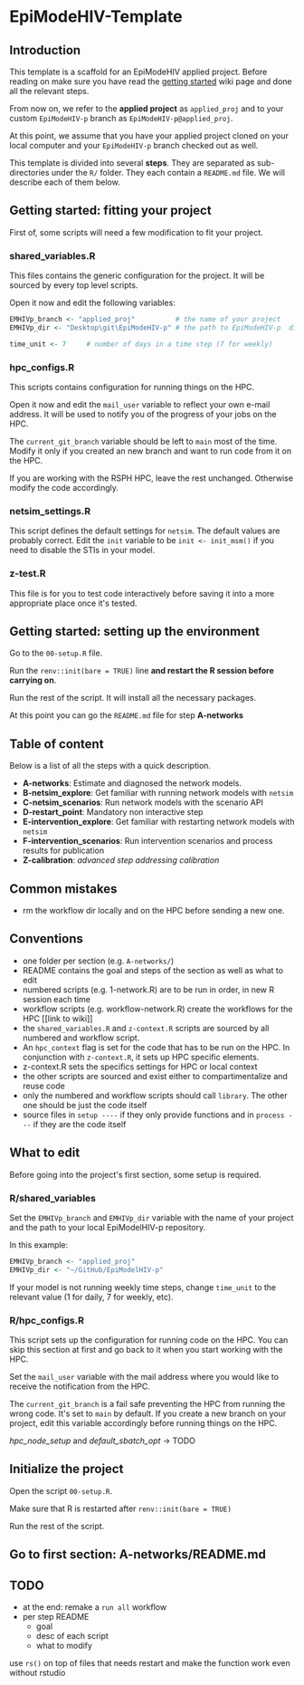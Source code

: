 # EpiModeHIV-Template

## Introduction

This template is a scaffold for an EpiModeHIV applied project. Before reading on
make sure you have read the [getting
started](https://github.com/EpiModel/EpiModeling/wiki/Getting-Started-with-EpiModelHIV) wiki page and done all the
relevant steps.

From now on, we refer to the **applied project** as `applied_proj` and to your
custom `EpiModeHIV-p` branch as `EpiModeHIV-p@applied_proj`.

At this point, we assume that you have your applied project cloned on your local
computer and your `EpiModeHIV-p` branch checked out as well.

This template is divided into several **steps**. They are separated as
sub-directories under the `R/` folder. They each contain a `README.md` file. We
will describe each of them below.

## Getting started: fitting your project

First of, some scripts will need a few modification to fit your project.

### shared_variables.R

This files contains the generic configuration for the project. It will be
sourced by every top level scripts.

Open it now and edit the following variables:

```r
EMHIVp_branch <- "applied_proj"          # the name of your project
EMHIVp_dir <- "Desktop\git\EpiModeHIV-p" # the path to EpiModeHIV-p  directory

time_unit <- 7     # number of days in a time step (7 for weekly)
```

### hpc_configs.R

This scripts contains configuration for running things on the HPC.

Open it now and edit the `mail_user` variable to reflect your own e-mail address.
It will be used to notify you of the progress of your jobs on the HPC.

The `current_git_branch` variable should be left to `main` most of the time.
Modify it only if you created an new branch and want to run code from it on the HPC.

If you are working with the RSPH HPC, leave the rest unchanged. Otherwise modify
the code accordingly.

### netsim_settings.R

This script defines the default settings for `netsim`. The default values are
probably correct. Edit the `init` variable to be `init <- init_msm()` if you
need to disable the STIs in your model.

### z-test.R

This file is for you to test code interactively before saving it into a more
appropriate place once it's tested.

## Getting started: setting up the environment

Go to the `00-setup.R` file.

Run the `renv::init(bare = TRUE)` line **and restart the R session before
carrying on**.

Run the rest of the script. It will install all the necessary packages.

At this point you can go the `README.md` file for step **A-networks**

## Table of content

Below is a list of all the steps with a quick description.

- **A-networks**: Estimate and diagnosed the network models.
- **B-netsim_explore**: Get familiar with running network models with `netsim`
- **C-netsim_scenarios**: Run network models with the scenario API
- **D-restart_point**: Mandatory non interactive step
- **E-intervention_explore**: Get familiar with restarting network models with `netsim`
- **F-intervention_scenarios**: Run intervention scenarios and process results for publication
- **Z-calibration**: *advanced step addressing calibration*


## Common mistakes

- rm the workflow dir locally and on the HPC before sending a new one.

## Conventions

- one folder per section (e.g. `A-networks/`)
- README contains the goal and steps of the section as well as what to edit
- numbered scripts (e.g. 1-network.R) are to be run in order, in new R session
  each time
- workflow scripts (e.g. workflow-network.R) create the workflows for the HPC
  [[link to wiki]]
- the `shared_variables.R` and `z-context.R` scripts are sourced by all numbered
and workflow script.
- An `hpc_context` flag is set for the code that has to be run on the HPC. In
conjunction with `z-context.R`, it sets up HPC specific elements.
- z-context.R sets the specifics settings for HPC or local context
- the other scripts are sourced and exist either to compartimentalize and reuse
  code
- only the numbered and workflow scripts should call `library`. The other one
should be just the code itself
- source files in `setup ----` if they only provide functions and in `process ---`
if they are the code itself

## What to edit

Before going into the project's first section, some setup is required.

### R/shared_variables

Set the `EMHIVp_branch` and `EMHIVp_dir` variable with the name of your project
and the path to your local EpiModelHIV-p repository.

In this example:

```r
EMHIVp_branch <- "applied_proj"
EMHIVp_dir <- "~/GitHub/EpiModelHIV-p"
```

If your model is not running weekly time steps, change `time_unit` to the
relevant value (1 for daily, 7 for weekly, etc).

### R/hpc_configs.R

This script sets up the configuration for running code on the HPC. You can skip
this section at first and go back to it when you start working with the HPC.

Set the `mail_user` variable with the mail address where you would like to
receive the notification from the HPC.

The `current_git_branch` is a fail safe preventing the HPC from running the
wrong code. It's set to `main` by default. If you create a new branch on your
project, edit this variable accordingly before running things on the HPC.

*hpc_node_setup* and *default_sbatch_opt* -> TODO

## Initialize the project

Open the script `00-setup.R`.

Make sure that R is restarted after `renv::init(bare = TRUE)`

Run the rest of the script.

## Go to first section: A-networks/README.md

## TODO

- at the end: remake a `run all` workflow
- per step README
  - goal
  - desc of each script
  - what to modify

use `rs()` on top of files that needs restart and make the function  work even
without rstudio


